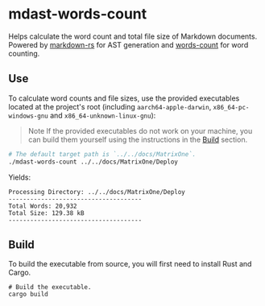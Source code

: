 # mdast-words-count

Helps calculate the word count and total file size of Markdown documents. Powered by [markdown-rs](https://github.com/wooorm/markdown-rs) for AST generation and [words-count](https://github.com/magiclen/words-count) for word counting.

## Use

To calculate word counts and file sizes, use the provided executables located at the project's root (including `aarch64-apple-darwin`, `x86_64-pc-windows-gnu` and `x86_64-unknown-linux-gnu`):

> Note
> If the provided executables do not work on your machine, you can build them yourself using the instructions in the [Build](#build) section.

```bash
# The default target path is `../../docs/MatrixOne`.
./mdast-words-count ../../docs/MatrixOne/Deploy
```

Yields:

```text
Processing Directory: ../../docs/MatrixOne/Deploy
-------------------------------------
Total Words: 20,932
Total Size: 129.38 kB
-------------------------------------
```

## Build

To build the executable from source, you will first need to install Rust and Cargo.

```shell
# Build the executable.
cargo build
```

